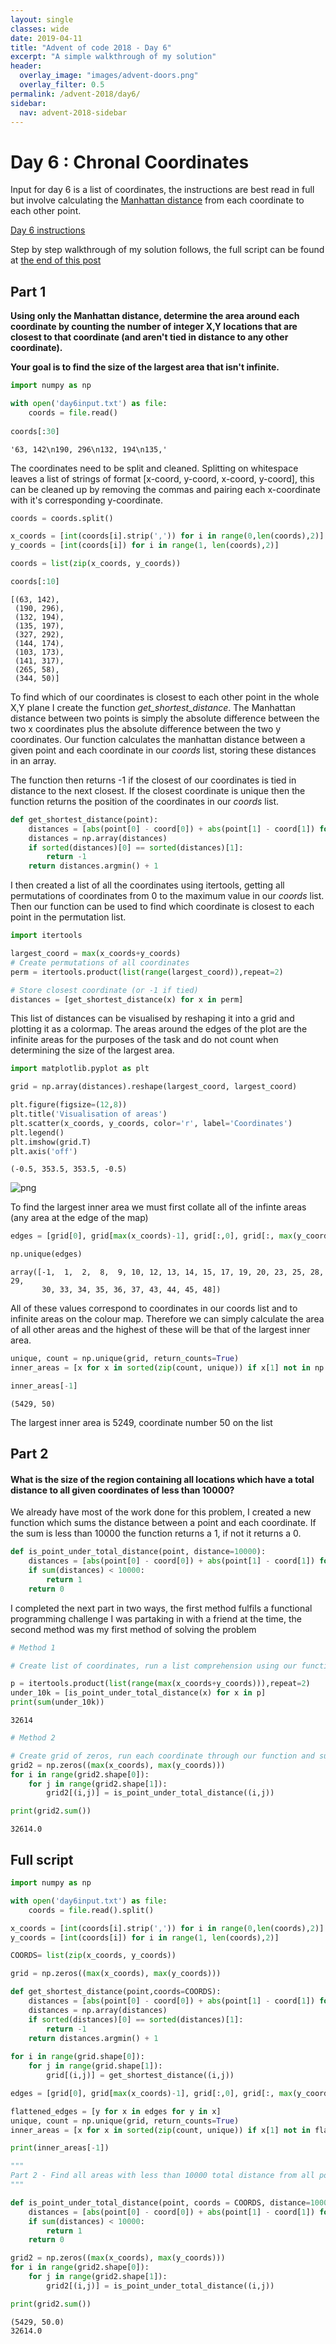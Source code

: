 ```yaml
---
layout: single
classes: wide
date: 2019-04-11
title: "Advent of code 2018 - Day 6"
excerpt: "A simple walkthrough of my solution"
header:
  overlay_image: "images/advent-doors.png"
  overlay_filter: 0.5
permalink: /advent-2018/day6/
sidebar:
  nav: advent-2018-sidebar
---
```


# Day 6 : Chronal Coordinates
Input for day 6 is a list of coordinates, the instructions are best read in full but involve calculating the [Manhattan distance](https://en.wikipedia.org/wiki/Taxicab_geometry) from each coordinate to each other point.

[Day 6 instructions](https://adventofcode.com/2018/day/6)

Step by step walkthrough of my solution follows, the full script can be found at [the end of this post](#script)

## Part 1
**Using only the Manhattan distance, determine the area around each coordinate by counting the number of integer X,Y locations that are closest to that coordinate (and aren't tied in distance to any other coordinate).**

**Your goal is to find the size of the largest area that isn't infinite.**


```python
import numpy as np

with open('day6input.txt') as file:
    coords = file.read()
    
coords[:30]
```




    '63, 142\n190, 296\n132, 194\n135,'



The coordinates need to be split and cleaned. Splitting on whitespace leaves a list of strings of format [x-coord, y-coord, x-coord, y-coord], this can be cleaned up by removing the commas and pairing each x-coordinate with it's corresponding y-coordinate.


```python
coords = coords.split()

x_coords = [int(coords[i].strip(',')) for i in range(0,len(coords),2)]
y_coords = [int(coords[i]) for i in range(1, len(coords),2)]

coords = list(zip(x_coords, y_coords))
```


```python
coords[:10]
```




    [(63, 142),
     (190, 296),
     (132, 194),
     (135, 197),
     (327, 292),
     (144, 174),
     (103, 173),
     (141, 317),
     (265, 58),
     (344, 50)]



To find which of our coordinates is closest to each other point in the whole X,Y plane I create the function  *get_shortest_distance*. The Manhattan distance between two points is simply the absolute difference between the two x coordinates plus the absolute difference between the two y coordinates. Our function calculates the manhattan distance between a given point and each coordinate in our *coords* list, storing these distances in an array.

The function then returns -1 if the closest of our coordinates is tied in distance to the next closest. If the closest coordinate is unique then the function returns the position of the coordinates in our *coords* list.


```python
def get_shortest_distance(point):
    distances = [abs(point[0] - coord[0]) + abs(point[1] - coord[1]) for coord in coords]
    distances = np.array(distances)
    if sorted(distances)[0] == sorted(distances)[1]:
        return -1
    return distances.argmin() + 1
```

I then created a list of all the coordinates using itertools, getting all permutations of coordinates from 0 to the maximum value in our *coords* list. Then our function can be used to find which coordinate is closest to each point in the permutation list. 


```python
import itertools

largest_coord = max(x_coords+y_coords)
# Create permutations of all coordinates
perm = itertools.product(list(range(largest_coord)),repeat=2)

# Store closest coordinate (or -1 if tied)
distances = [get_shortest_distance(x) for x in perm]
```

This list of distances can be visualised by reshaping it into a grid and plotting it as a colormap. The areas around the edges of the plot are the infinite areas for the purposes of the task and do not count when determining the size of the largest area.


```python
import matplotlib.pyplot as plt

grid = np.array(distances).reshape(largest_coord, largest_coord)

plt.figure(figsize=(12,8))
plt.title('Visualisation of areas')
plt.scatter(x_coords, y_coords, color='r', label='Coordinates')
plt.legend()
plt.imshow(grid.T)
plt.axis('off')
```




    (-0.5, 353.5, 353.5, -0.5)




![png](/images/day6.png)


To find the largest inner area we must first collate all of the infinte areas (any area at the edge of the map)


```python
edges = [grid[0], grid[max(x_coords)-1], grid[:,0], grid[:, max(y_coords)-1]]

np.unique(edges)
```




    array([-1,  1,  2,  8,  9, 10, 12, 13, 14, 15, 17, 19, 20, 23, 25, 28, 29,
           30, 33, 34, 35, 36, 37, 43, 44, 45, 48])



All of these values correspond to coordinates in our coords list and to infinite areas on the colour map. Therefore we can simply calculate the area of all other areas and the highest of these will be that of the largest inner area.


```python
unique, count = np.unique(grid, return_counts=True)
inner_areas = [x for x in sorted(zip(count, unique)) if x[1] not in np.unique(edges)]
```


```python
inner_areas[-1]
```




    (5429, 50)



The largest inner area is 5249, coordinate number 50 on the list
## Part 2 
#### What is the size of the region containing all locations which have a total distance to all given coordinates of less than 10000?

We already have most of the work done for this problem, I created a new function which sums the distance between a point and each coordinate. If the sum is less than 10000 the function returns a 1, if not it returns a 0.


```python
def is_point_under_total_distance(point, distance=10000):
    distances = [abs(point[0] - coord[0]) + abs(point[1] - coord[1]) for coord in coords]
    if sum(distances) < 10000:
        return 1
    return 0
```

I completed the next part in two ways, the first method fulfils a functional programming challenge I was partaking in with a friend at the time, the second method was my first method of solving the problem


```python
# Method 1

# Create list of coordinates, run a list comprehension using our function and summing the 1/0 values

p = itertools.product(list(range(max(x_coords+y_coords))),repeat=2)
under_10k = [is_point_under_total_distance(x) for x in p]
print(sum(under_10k))
```

    32614



```python
# Method 2

# Create grid of zeros, run each coordinate through our function and sum the total of the grid
grid2 = np.zeros((max(x_coords), max(y_coords)))
for i in range(grid2.shape[0]):
    for j in range(grid2.shape[1]):
        grid2[(i,j)] = is_point_under_total_distance((i,j))

print(grid2.sum())
```

    32614.0


<a id= "script" ></a>

## Full script


```python
import numpy as np

with open('day6input.txt') as file:
    coords = file.read().split()

x_coords = [int(coords[i].strip(',')) for i in range(0,len(coords),2)]
y_coords = [int(coords[i]) for i in range(1, len(coords),2)]

COORDS= list(zip(x_coords, y_coords))

grid = np.zeros((max(x_coords), max(y_coords)))

def get_shortest_distance(point,coords=COORDS):
    distances = [abs(point[0] - coord[0]) + abs(point[1] - coord[1]) for coord in coords]
    distances = np.array(distances)
    if sorted(distances)[0] == sorted(distances)[1]:
        return -1
    return distances.argmin() + 1
    
for i in range(grid.shape[0]):
    for j in range(grid.shape[1]):
        grid[(i,j)] = get_shortest_distance((i,j))

edges = [grid[0], grid[max(x_coords)-1], grid[:,0], grid[:, max(y_coords)-1]]

flattened_edges = [y for x in edges for y in x]
unique, count = np.unique(grid, return_counts=True)
inner_areas = [x for x in sorted(zip(count, unique)) if x[1] not in flattened_edges]

print(inner_areas[-1])

"""
Part 2 - Find all areas with less than 10000 total distance from all points
"""

def is_point_under_total_distance(point, coords = COORDS, distance=10000):
    distances = [abs(point[0] - coord[0]) + abs(point[1] - coord[1]) for coord in coords]
    if sum(distances) < 10000:
        return 1
    return 0

grid2 = np.zeros((max(x_coords), max(y_coords)))
for i in range(grid2.shape[0]):
    for j in range(grid2.shape[1]):
        grid2[(i,j)] = is_point_under_total_distance((i,j))

print(grid2.sum())


```

    (5429, 50.0)
    32614.0

